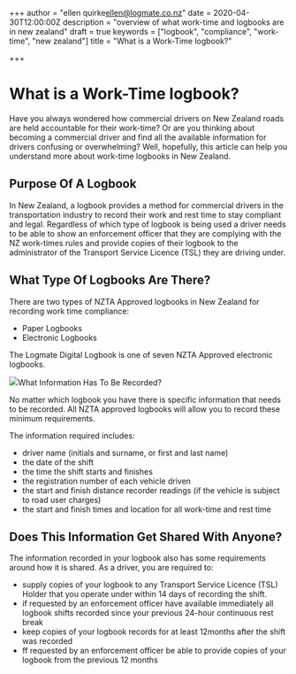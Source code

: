 +++
author = "ellen quirke<ellen@logmate.co.nz>"
date = 2020-04-30T12:00:00Z
description = "overview of what work-time and logbooks are in new zealand"
draft = true
keywords = ["logbook", "compliance", "work-time", "new zealand"]
title = "What is a Work-Time logbook?"

+++
# What is a Work-Time logbook?

Have you always wondered how commercial drivers on New Zealand roads are held accountable for their work-time? Or are you
thinking about becoming a commercial driver and find all the available information for drivers confusing or overwhelming?
Well, hopefully, this article can help you understand more about work-time logbooks in New Zealand.

## Purpose Of A Logbook

In New Zealand, a logbook provides a method for commercial drivers in the transportation industry to record their work
and rest time to stay compliant and legal. Regardless of which type of logbook is being used a driver needs to be able
to show an enforcement officer that they are complying with the NZ work-times rules and provide copies of their logbook
to the administrator of the Transport Service Licence (TSL) they are driving under.

## What Type Of Logbooks Are There?

There are two types of NZTA Approved logbooks in New Zealand for recording work time compliance:

* Paper Logbooks
* Electronic Logbooks

The Logmate Digital Logbook is one of seven NZTA Approved electronic logbooks.

![](/uploads/what-is-a-work-time-logbook.png)What Information Has To Be Recorded?

No matter which logbook you have there is specific information that needs to be recorded. All NZTA approved logbooks will
allow you to record these minimum requirements.

The information required includes:

* driver name (initials and surname, or first and last name)
* the date of the shift
* the time the shift starts and finishes
* the registration number of each vehicle driven
* the start and finish distance recorder readings (if the vehicle is subject to road user charges)
* the start and finish times and location for all work-time and rest time

## Does This Information Get Shared With Anyone?

The information recorded in your logbook also has some requirements around how it is shared. As a driver, you are
required to:

* supply copies of your logbook to any Transport Service Licence (TSL) Holder that you operate under within 14 days of recording the shift.
* if requested by an enforcement officer have available immediately all logbook shifts recorded since your previous 24-hour continuous rest break
* keep copies of your logbook records for at least 12months after the shift was recorded
* ff requested by an enforcement officer be able to provide copies of your logbook from the previous 12 months